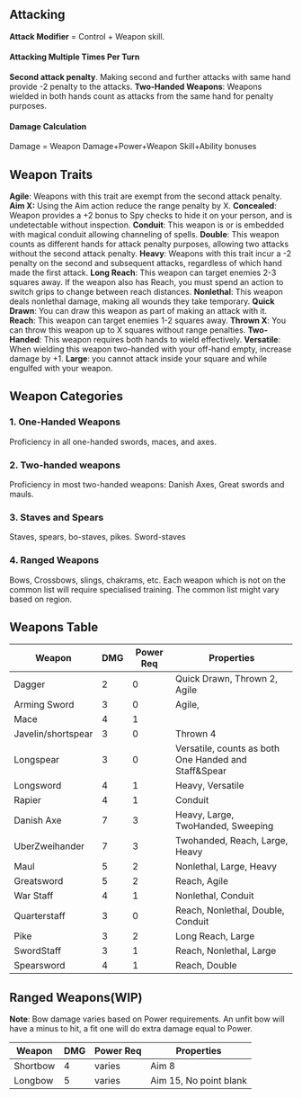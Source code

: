 ## Attacking

**Attack Modifier** = Control + Weapon skill.  

#### Attacking Multiple Times Per Turn
**Second attack penalty**. Making second and further attacks with same hand provide -2 penalty to the attacks. 
**Two-Handed Weapons**: Weapons wielded in both hands count as attacks from the same hand for penalty purposes. 

#### Damage Calculation
Damage = Weapon Damage+Power+Weapon Skill+Ability bonuses 
## Weapon Traits
**Agile**: Weapons with this trait are exempt from the second attack penalty. 
**Aim X:** Using the Aim action reduce the range penalty by X.
**Concealed**: Weapon provides a +2 bonus to Spy checks to hide it on your person, and is undetectable without inspection.
**Conduit**: This weapon is or is embedded with magical conduit allowing channeling of spells. 
**Double**: This weapon counts as different hands for attack penalty purposes, allowing two attacks without the second attack penalty. 
**Heavy**: Weapons with this trait incur a -2 penalty on the second and subsequent attacks, regardless of which hand made the first attack. 
**Long Reach**: This weapon can target enemies 2-3 squares away. If the weapon also has Reach, you must spend an action to switch grips to change between reach distances.
**Nonlethal**: This weapon deals nonlethal damage, making all wounds they take temporary.
**Quick Drawn**: You can draw this weapon as part of making an attack with it. 
**Reach**: This weapon can target enemies 1-2 squares away. 
**Thrown X**: You can throw this weapon up to X squares without range penalties. 
**Two-Handed**: This weapon requires both hands to wield effectively. 
**Versatile**: When wielding this weapon two-handed with your off-hand empty, increase damage by +1.
**Large**: you cannot attack inside your square and while engulfed with your weapon. 
## Weapon Categories

### 1. One-Handed Weapons
Proficiency in all one-handed swords, maces, and axes.

### 2. Two-handed weapons
Proficiency in most two-handed weapons: Danish Axes, Great swords and mauls.

### 3. Staves and Spears
Staves, spears, bo-staves, pikes. Sword-staves

### 4. Ranged Weapons
Bows, Crossbows, slings, chakrams, etc.
Each weapon which is not on the common list will require specialised training.
The common list might vary based on region.


## Weapons Table

| Weapon             | DMG | Power Req | Properties                                           |
| ------------------ | --- | --------- | ---------------------------------------------------- |
| Dagger             | 2   | 0         | Quick Drawn, Thrown 2, Agile                         |
| Arming Sword       | 3   | 0         | Agile,                                               |
| Mace               | 4   | 1         |                                                      |
| Javelin/shortspear | 3   | 0         | Thrown 4                                             |
| Longspear          | 3   | 0         | Versatile, counts as both One Handed and Staff&Spear |
| Longsword          | 4   | 1         | Heavy, Versatile                                     |
| Rapier             | 4   | 1         | Conduit                                              |
| Danish Axe         | 7   | 3         | Heavy, Large, TwoHanded, Sweeping                    |
| UberZweihander     | 7   | 3         | Twohanded, Reach, Large, Heavy                       |
| Maul               | 5   | 2         | Nonlethal, Large, Heavy                              |
| Greatsword         | 5   | 2         | Reach, Agile                                         |
| War Staff          | 4   | 1         | Nonlethal, Conduit                                   |
| Quarterstaff       | 3   | 0         | Reach, Nonlethal, Double, Conduit                    |
| Pike               | 3   | 2         | Long Reach, Large                                    |
| SwordStaff         | 3   | 1         | Reach, Nonlethal, Large                              |
| Spearsword         | 4   | 1         | Reach, Double                                        |

## Ranged Weapons(WIP)

**Note**: Bow damage varies based on Power requirements. An unfit bow will have a minus to hit, a fit one will do extra damage equal to Power.

| Weapon   | DMG | Power Req | Properties             |
| -------- | --- | --------- | ---------------------- |
| Shortbow | 4   | varies    | Aim 8                  |
| Longbow  | 5   | varies    | Aim 15, No point blank |

